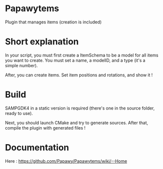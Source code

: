 # Papawytems
Plugin that manages items (creation is included)

# Short explanation

In your script, you must first create a ItemSchema to be a model for all items you want to create.
You must set a name, a modelID, and a type (it's a simple number).

After, you can create items. Set item positions and rotations, and show it !

# Build
SAMPGDK4 in a static version is required (there's one in the source folder, ready to use).

Next, you should launch CMake and try to generate sources. After that, compile the plugin with generated files !

# Documentation

Here : https://github.com/Papawy/Papawytems/wiki/--Home
